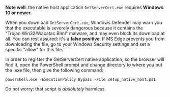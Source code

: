 **Note well**: the native host application `GetServerCert.exe` requires **Windows 10 or newer**.

When you download `GetServerCert.exe`, Windows Defender may warn you that the executable is severely dangerous because it contains the "Trojan:Win32/Wacatac.B!ml" malware, and may even block its download at all. You can rest assured: it's a **false positive**. If MS Edge prevents you from downloading the file, go to your Windows Security settings and set a specific "allow" for this file.

In order to register the GetServerCert native application, so the browser will find it, open the PowerShell prompt and change directory to where you put the .exe file, then give the following command:
```pwsh
powershell.exe -ExecutionPolicy Bypass -File setup_native_host.ps1
```
Do not worry: that script is _absolutely_ harmless.

